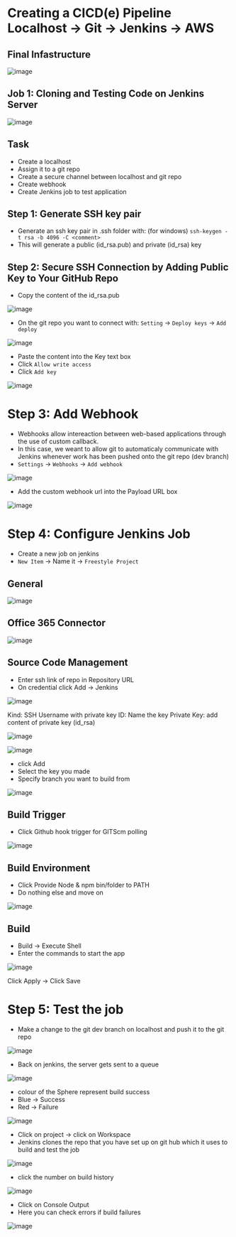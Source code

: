 # Creating a CICD(e) Pipeline Localhost -> Git -> Jenkins -> AWS

## Final Infastructure

![image](https://user-images.githubusercontent.com/14828358/146235425-caefdc81-54a5-4394-aa7a-090e2a2eccd8.png)


## Job 1: Cloning and Testing Code on Jenkins Server

![image](https://user-images.githubusercontent.com/14828358/145607674-68c1f96f-d6e0-412d-8e66-c885b333eceb.png)


## Task 
- Create a localhost
- Assign it to a git repo
- Create a secure channel between localhost and git repo
- Create webhook
- Create Jenkins job to test application


## Step 1: Generate SSH key pair

- Generate an ssh key pair in .ssh folder with: (for windows) `ssh-keygen -t rsa -b 4096 -C <comment>`
- This will generate a public (id_rsa.pub) and private (id_rsa) key 

## Step 2: Secure SSH Connection by Adding Public Key to Your GitHub Repo

- Copy the content of the id_rsa.pub 

![image](https://user-images.githubusercontent.com/14828358/145586456-566c3c63-b8dd-496a-a55d-be720b06d056.png)


- On the git repo you want to connect with: `Setting` -> `Deploy keys` -> `Add deploy`

![image](https://user-images.githubusercontent.com/14828358/145585263-470520cc-d714-4420-9351-505078528c8a.png)

- Paste the content into the Key text box
- Click `Allow write access`
- Click `Add key`

![image](https://user-images.githubusercontent.com/14828358/145586821-bdd9ad4a-94fe-4fa8-8990-8c1f5aa621fe.png)

# Step 3: Add Webhook

- Webhooks allow intereaction between web-based applications through the use of custom callback. 
- In this case, we weant to allow git to automaticaly communicate with Jenkins whenever work has been pushed onto the git repo (dev branch)
- `Settings` -> `Webhooks` -> `Add webhook`

![image](https://user-images.githubusercontent.com/14828358/145588542-fa4aff4b-781a-45a3-88e3-b580177bbc6b.png)

- Add the custom webhook url into the Payload URL box

![image](https://user-images.githubusercontent.com/14828358/145589068-2001a47e-fe64-4026-bc1b-ed3c5261fea9.png)


# Step 4: Configure Jenkins Job

- Create a new job on jenkins
- `New Item` -> Name it -> `Freestyle Project`

## General

![image](https://user-images.githubusercontent.com/14828358/145590556-320d7a4d-881e-4c0e-b525-9da794d55d1d.png)

## Office 365 Connector

![image](https://user-images.githubusercontent.com/14828358/145590718-8efa9eca-5013-42ad-be90-a9cb467f86a4.png)

## Source Code Management

- Enter ssh link of repo in Repository URL
- On credential click Add -> Jenkins

![image](https://user-images.githubusercontent.com/14828358/145591812-908e0078-5670-4ae0-b235-ca6f38b235ad.png)



Kind: SSH Username with private key 
ID: Name the key
Private Key: add content of private key (id_rsa)

![image](https://user-images.githubusercontent.com/14828358/145592151-6e31503c-0e42-4db3-978d-82e3c6790652.png)

![image](https://user-images.githubusercontent.com/14828358/145592240-320e4003-a4e6-4d39-ae31-7d166dabeea9.png)


- click Add
- Select the key you made
- Specify branch you want to build from

![image](https://user-images.githubusercontent.com/14828358/145592870-ebe97c15-b0ea-48f2-be08-a47a051fab5d.png)

## Build Trigger

- Click Github hook trigger for GITScm polling

![image](https://user-images.githubusercontent.com/14828358/145593203-b6be569b-b754-4f21-a8ba-82cc03e15611.png)


## Build Environment

- Click Provide Node & npm bin/folder to PATH
- Do nothing else and move on

![image](https://user-images.githubusercontent.com/14828358/145593740-8d488861-8cc9-4d36-af26-263dd1174f45.png)

## Build

- Build -> Execute Shell
- Enter the commands to start the app

![image](https://user-images.githubusercontent.com/14828358/145593885-59dd6e4a-676f-49f8-bd0f-7ba526ddd9d5.png)


Click Apply -> Click Save


# Step 5: Test the job

- Make a change to the git dev branch on localhost and push it to the git repo

![image](https://user-images.githubusercontent.com/14828358/145601533-bb5123b5-8aaf-41c4-82f8-161efb68df91.png)


- Back on jenkins, the server gets sent to a queue


![image](https://user-images.githubusercontent.com/14828358/145602161-5ff60281-891f-4619-94b2-2142dff105b2.png)

- colour of the Sphere represent build success
- Blue -> Success
- Red -> Failure

![image](https://user-images.githubusercontent.com/14828358/145602506-483624ce-a1ba-474f-8ee1-b70a1202e27c.png)

- Click on project -> click on Workspace
- Jenkins clones the repo that you have set up on git hub which it uses to build and test the job

![image](https://user-images.githubusercontent.com/14828358/145602777-e6deea35-6da3-4802-b51b-648552d459e5.png)

- click the number on build history

![image](https://user-images.githubusercontent.com/14828358/145602905-5e9f2f52-0df2-43d6-8c6e-2f586f7e4d2b.png)

- Click on Console Output
- Here you can check errors if build failures

![image](https://user-images.githubusercontent.com/14828358/145603051-7b08fa8e-106e-4dbb-889f-574d6df53d0a.png)



